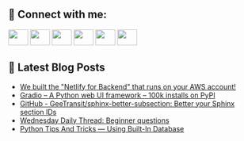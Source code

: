 ## 🔎 Connect with me:
[<img height="32" width="40" src="https://cdn.jsdelivr.net/npm/simple-icons@v5/icons/telegram.svg" />](https://t.me/bullbesh)
[<img height="32" width="40" src="https://cdn.jsdelivr.net/npm/simple-icons@v5/icons/vk.svg" />](https://vk.com/bullbesh)
[<img height="32" width="40" src="https://cdn.jsdelivr.net/npm/simple-icons@v5/icons/twitter.svg" />](https://twitter.com/bullbesh1)
[<img height="32" width="40" src="https://cdn.jsdelivr.net/npm/simple-icons@v5/icons/instagram.svg" />](https://www.instagram.com/bullbesh)
[<img height="32" width="40" src="https://cdn.jsdelivr.net/npm/simple-icons@v5/icons/reddit.svg" />](https://www.reddit.com/user/bullbesh)
[<img height="32" width="40" src="https://cdn.jsdelivr.net/npm/simple-icons@v5/icons/youtube.svg" />](https://www.youtube.com/channel/UCtfjRs6uzgq5mfm8S06WTcg)

## 📕 Latest Blog Posts
<!-- BLOG-POST-LIST:START -->
- [We built the &quot;Netlify for Backend&quot; that runs on your AWS account!](https://www.reddit.com/r/Python/comments/ucwrpv/we_built_the_netlify_for_backend_that_runs_on/)
- [Gradio – A Python web UI framework – 100k installs on PyPI](https://www.reddit.com/r/Python/comments/ucw5iv/gradio_a_python_web_ui_framework_100k_installs_on/)
- [GitHub - GeeTransit/sphinx-better-subsection: Better your Sphinx section IDs](https://www.reddit.com/r/Python/comments/ucv4vl/github_geetransitsphinxbettersubsection_better/)
- [Wednesday Daily Thread: Beginner questions](https://www.reddit.com/r/Python/comments/ucqd0q/wednesday_daily_thread_beginner_questions/)
- [Python Tips And Tricks — Using Built-In Database](https://www.reddit.com/r/Python/comments/ucnftn/python_tips_and_tricks_using_builtin_database/)
<!-- BLOG-POST-LIST:END -->
